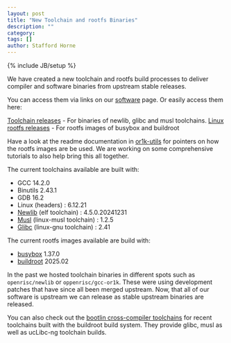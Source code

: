 ```yaml
---
layout: post
title: "New Toolchain and rootfs Binaries"
description: ""
category: 
tags: []
author: Stafford Horne
---
```

{% include JB/setup %}

We have created a new toolchain and rootfs build processes to deliver
compiler and software binaries from upstream stable releases.

You can access them via links on our [software](http://openrisc.io/software) page.
Or easily access them here:

 [Toolchain releases](https://github.com/stffrdhrn/or1k-toolchain-build/releases) - For binaries of newlib, glibc and musl toolchains.
 [Linux rootfs releases](https://github.com/stffrdhrn/or1k-rootfs-build/releases) - For rootfs images of busybox and buildroot

Have a look at the readme documentation in [or1k-utils](https://github.com/stffrdhrn/or1k-utils/tree/master) for pointers on
how the rootfs images are be used.  We are working on some comprehensive tutorials to also help bring this all together.

The current toolchains available are built with:

 * GCC 14.2.0
 * Binutils 2.43.1
 * GDB 16.2
 * Linux (headers) : 6.12.21
 * [Newlib](https://sourceware.org/newlib/) (elf toolchain) : 4.5.0.20241231
 * [Musl](https://www.musl-libc.org) (linux-musl toolchain) : 1.2.5
 * [Glibc](https://www.gnu.org/software/libc/) (linux-gnu toolchain) : 2.41

The current rootfs images available are build with:

 * [busybox](https://busybox.net) 1.37.0
 * [buildroot](https://buildroot.org) 2025.02

In the past we hosted toolchain binaries in different spots such as `openrisc/newlib`
or `oppenrisc/gcc-or1k`.  These were using development patches that have since all been
merged upstream.  Now, that all of our software is upstream we can release as stable
upstream binaries are released.

You can also check out the [bootlin cross-compiler toolchains](https://toolchains.bootlin.com)
for recent toolchains built with the buildroot build system.  They provide
glibc, musl as well as ucLibc-ng toolchain builds.

